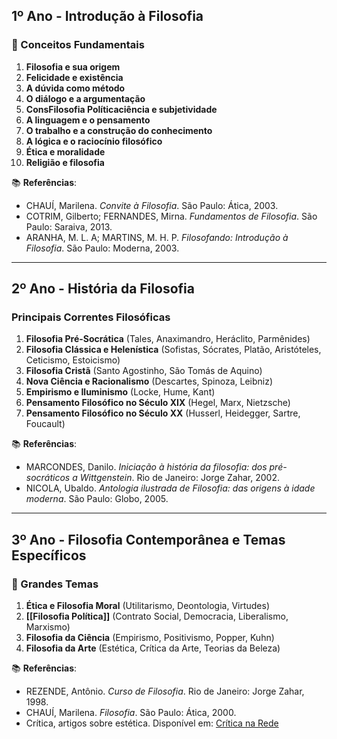 ## 1º Ano - Introdução à Filosofia
### 📌 Conceitos Fundamentais
1. **Filosofia e sua origem**
2. **Felicidade e existência**
3. **A dúvida como método**
4. **O diálogo e a argumentação**
5. **ConsFilosofia Políticaciência e subjetividade**
6. **A linguagem e o pensamento**
7. **O trabalho e a construção do conhecimento**
8. **A lógica e o raciocínio filosófico**
9. **Ética e moralidade**
10. **Religião e filosofia**

📚 **Referências**:
- CHAUÍ, Marilena. *Convite à Filosofia*. São Paulo: Ática, 2003.
- COTRIM, Gilberto; FERNANDES, Mirna. *Fundamentos de Filosofia*. São Paulo: Saraiva, 2013.
- ARANHA, M. L. A; MARTINS, M. H. P. *Filosofando: Introdução à Filosofia*. São Paulo: Moderna, 2003.

---

##  2º Ano - História da Filosofia
###  Principais Correntes Filosóficas
1. **Filosofia Pré-Socrática** (Tales, Anaximandro, Heráclito, Parmênides)
2. **Filosofia Clássica e Helenística** (Sofistas, Sócrates, Platão, Aristóteles, Ceticismo, Estoicismo)
3. **Filosofia Cristã** (Santo Agostinho, São Tomás de Aquino)
4. **Nova Ciência e Racionalismo** (Descartes, Spinoza, Leibniz)
5. **Empirismo e Iluminismo** (Locke, Hume, Kant)
6. **Pensamento Filosófico no Século XIX** (Hegel, Marx, Nietzsche)
7. **Pensamento Filosófico no Século XX** (Husserl, Heidegger, Sartre, Foucault)

📚 **Referências**:
- MARCONDES, Danilo. *Iniciação à história da filosofia: dos pré-socráticos a Wittgenstein*. Rio de Janeiro: Jorge Zahar, 2002.
- NICOLA, Ubaldo. *Antologia ilustrada de Filosofia: das origens à idade moderna*. São Paulo: Globo, 2005.

---

##  3º Ano - Filosofia Contemporânea e Temas Específicos
### 📌 Grandes Temas
1. **Ética e Filosofia Moral** (Utilitarismo, Deontologia, Virtudes)
2. **[[Filosofia Política]]** (Contrato Social, Democracia, Liberalismo, Marxismo)
3. **Filosofia da Ciência** (Empirismo, Positivismo, Popper, Kuhn)
4. **Filosofia da Arte** (Estética, Crítica da Arte, Teorias da Beleza)

📚 **Referências**:
- REZENDE, Antônio. *Curso de Filosofia*. Rio de Janeiro: Jorge Zahar, 1998.
- CHAUÍ, Marilena. *Filosofia*. São Paulo: Ática, 2000.
- Crítica, artigos sobre estética. Disponível em: [Crítica na Rede](http://criticanarede.com/estetica.html)